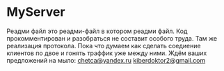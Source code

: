 # MyServer
Реадми файл это реадми-файл в котором реадми файл. Код прокомментирован и разобраться не составит особого труда. Там же реализация протокола. 
Пока что думаем как сделать соедиение клиентов по двое и гонять траффик уже между ними. Ждём ваших предложений на мыло:
chetca@yandex.ru
kiberdoktor2@gmail.com
